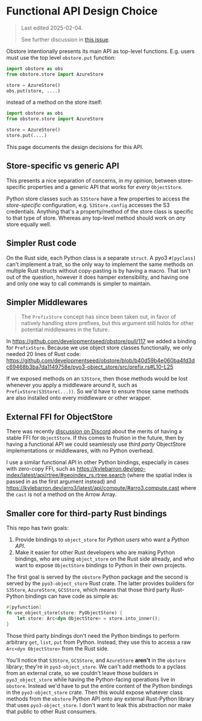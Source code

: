 # Functional API Design Choice

> Last edited 2025-02-04.
>
> See further discussion in [this issue](https://github.com/developmentseed/obstore/issues/160).

Obstore intentionally presents its main API as top-level functions. E.g. users must use the top level `obstore.put` function:

```py
import obstore as obs
from obstore.store import AzureStore

store = AzureStore()
obs.put(store, ....)
```

instead of a method on the store itself:

```py
import obstore as obs
from obstore.store import AzureStore

store = AzureStore()
store.put(....)
```

This page documents the design decisions for this API.

## Store-specific vs generic API

This presents a nice separation of concerns, in my opinion, between store-specific properties and a generic API that works for _every_ `ObjectStore`.

Python store classes such as `S3Store` have a few properties to access the _store-specific_ configuration, e.g. `S3Store.config` accesses the S3 credentials. Anything that's a property/method of the store class is specific to that type of store. Whereas any top-level method should work on _any_ store equally well.

## Simpler Rust code

On the Rust side, each Python class is a separate `struct`. A pyo3 `#[pyclass]` can't implement a trait, so the only way to implement the same methods on multiple Rust structs without copy-pasting is by having a macro. That isn't out of the question, however it does hamper extensibility, and having one and only one way to call commands is simpler to maintain.

## Simpler Middlewares

> The `PrefixStore` concept has since been taken out, in favor of natively handling store prefixes, but this argument still holds for other potential middlewares in the future.

In https://github.com/developmentseed/obstore/pull/117 we added a binding for `PrefixStore`.  Because we use object store classes functionally, we only needed 20 lines of Rust code:
https://github.com/developmentseed/obstore/blob/b40d59b4e060ba4fd3dc69468b3ba7da1149758e/pyo3-object_store/src/prefix.rs#L10-L25

If we exposed methods on an `S3Store`, then those methods would be lost whenever you apply a middleware around it, such as `PrefixStore(S3Store(...))`. So we'd have to ensure those same methods are also installed onto every middleware or other wrapper.

## External FFI for ObjectStore

There was recently [discussion on Discord](https://discord.com/channels/885562378132000778/885562378132000781/1328392836353360007) about the merits of having a stable FFI for `ObjectStore`. If this comes to fruition in the future, then by having a functional API we could seamlessly use _third party_ ObjectStore implementations or middlewares, with no Python overhead.

I use a similar functional API in other Python bindings, especially in cases with zero-copy FFI, such as https://kylebarron.dev/geo-index/latest/api/rtree/#geoindex_rs.rtree.search (where the spatial index is passed in as the first argument instead) and https://kylebarron.dev/arro3/latest/api/compute/#arro3.compute.cast where the `cast` is not a method on the Arrow Array.

## Smaller core for third-party Rust bindings

This repo has twin goals:

1. Provide bindings to `object_store` for _Python users_ who want a _Python API_.
2. Make it easier for other Rust developers who are making Python bindings, who are using `object_store` on the Rust side already, and who want to expose `ObjectStore` bindings to Python in their own projects.

The first goal is served by the `obstore` Python package and the second is served by the `pyo3-object_store` Rust crate. The latter provides builders for `S3Store`, `AzureStore`, `GCSStore`, which means that those third party Rust-Python bindings can have code as simple as:

```rs
#[pyfunction]
fn use_object_store(store: PyObjectStore) {
    let store: Arc<dyn ObjectStore> = store.into_inner();
}
```

Those third party bindings don't need the Python bindings to perform arbitrary `get`, `list`, `put` from Python. Instead, they use this to access a raw `Arc<dyn ObjectStore>` from the Rust side.

You'll notice that `S3Store`, `GCSStore`, and `AzureStore` **aren't** in the `obstore` library; they're in `pyo3-object_store`. We can't add methods to a pyclass from an external crate, so we couldn't leave those builders in `pyo3_object_store` while having the Python-facing operations live in `obstore`. Instead we'd have to put the entire content of the Python bindings in the `pyo3-object_store` crate. Then this would expose whatever class methods from the `obstore` Python API onto any external Rust-Python library that uses `pyo3-object_store`. I don't want to leak this abstraction nor make that public to other Rust consumers.
